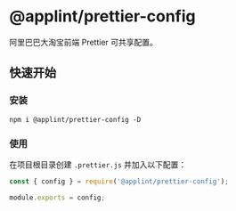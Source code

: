 # @applint/prettier-config

阿里巴巴大淘宝前端 Prettier 可共享配置。

## 快速开始

### 安装

```shell
npm i @applint/prettier-config -D
```

### 使用

在项目根目录创建 `.prettier.js` 并加入以下配置：

```js
const { config } = require('@applint/prettier-config');

module.exports = config;  
```
